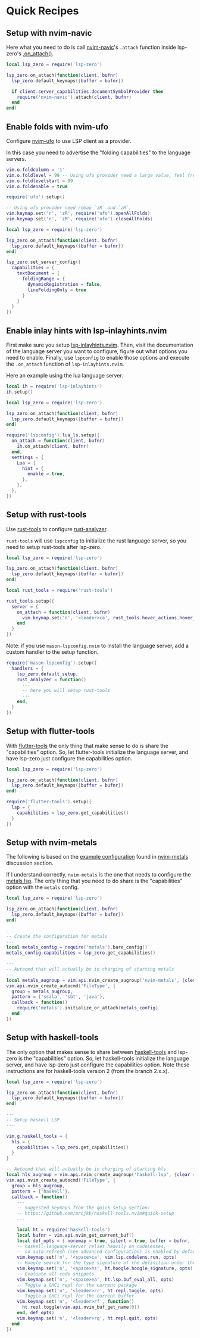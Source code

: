 # Quick Recipes

## Setup with nvim-navic

Here what you need to do is call [nvim-navic](https://github.com/SmiteshP/nvim-navic)'s `.attach` function inside lsp-zero's [.on_attach()](https://github.com/VonHeikemen/lsp-zero.nvim/blob/v3.x/doc/md/api-reference.md#on_attachcallback). 

```lua
local lsp_zero = require('lsp-zero')

lsp_zero.on_attach(function(client, bufnr)
  lsp_zero.default_keymaps({buffer = bufnr})

  if client.server_capabilities.documentSymbolProvider then
    require('nvim-navic').attach(client, bufnr)
  end
end)
```

## Enable folds with nvim-ufo

Configure [nvim-ufo](https://github.com/kevinhwang91/nvim-ufo) to use LSP client as a provider.

In this case you need to advertise the "folding capabilities" to the language servers.

```lua
vim.o.foldcolumn = '1'
vim.o.foldlevel = 99 -- Using ufo provider need a large value, feel free to decrease the value
vim.o.foldlevelstart = 99
vim.o.foldenable = true

require('ufo').setup()

-- Using ufo provider need remap `zR` and `zM`.
vim.keymap.set('n', 'zR', require('ufo').openAllFolds)
vim.keymap.set('n', 'zM', require('ufo').closeAllFolds)

local lsp_zero = require('lsp-zero')

lsp_zero.on_attach(function(client, bufnr)
  lsp_zero.default_keymaps({buffer = bufnr})
end)

lsp_zero.set_server_config({
  capabilities = {
    textDocument = {
      foldingRange = {
        dynamicRegistration = false,
        lineFoldingOnly = true
      }
    }
  }
})
```

## Enable inlay hints with lsp-inlayhints.nvim

First make sure you setup [lsp-inlayhints.nvim](https://github.com/lvimuser/lsp-inlayhints.nvim). Then, visit the documentation of the language server you want to configure, figure out what options you need to enable. Finally, use `lspconfig` to enable those options and execute the `.on_attach` function of `lsp-inlayhints.nvim`.

Here an example using the lua language server.

```lua
local ih = require('lsp-inlayhints')
ih.setup()

local lsp_zero = require('lsp-zero')

lsp_zero.on_attach(function(client, bufnr)
  lsp_zero.default_keymaps({buffer = bufnr})
end)

require('lspconfig').lua_ls.setup({
  on_attach = function(client, bufnr)
    ih.on_attach(client, bufnr)
  end,
  settings = {
    Lua = {
      hint = {
        enable = true,
      },
    },
  },
})
```

## Setup with rust-tools

Use [rust-tools](https://github.com/simrat39/rust-tools.nvim) to configure [rust-analyzer](https://github.com/rust-analyzer/rust-analyzer).  

`rust-tools` will use `lspconfig` to initialize the rust language server, so you need to setup rust-tools after lsp-zero.

```lua
local lsp_zero = require('lsp-zero')

lsp_zero.on_attach(function(client, bufnr)
  lsp_zero.default_keymaps({buffer = bufnr})
end)

local rust_tools = require('rust-tools')

rust_tools.setup({
  server = {
    on_attach = function(client, bufnr)
      vim.keymap.set('n', '<leader>ca', rust_tools.hover_actions.hover_actions, {buffer = bufnr})
    end
  }
})
```

Note: if you use `mason-lspconfig.nvim` to install the language server, add a custom handler to the setup function.

```lua
require('mason-lspconfig').setup({
  handlers = {
    lsp_zero.default_setup,
    rust_analyzer = function()
      ---
      -- here you will setup rust-tools
      ---
    end,
  }
})
```

## Setup with flutter-tools

With [flutter-tools](https://github.com/akinsho/flutter-tools.nvim) the only thing that make sense to do is share the "capabilities" option. So, let flutter-tools initialize the language server, and have lsp-zero just configure the capabilities option.

```lua
local lsp_zero = require('lsp-zero')

lsp_zero.on_attach(function(client, bufnr)
  lsp_zero.default_keymaps({buffer = bufnr})
end)

require('flutter-tools').setup({
  lsp = {
    capabilities = lsp_zero.get_capabilities()
  }
})
```

## Setup with nvim-metals

The following is based on the [example configuration](https://github.com/scalameta/nvim-metals/discussions/39) found in [nvim-metals](https://github.com/scalameta/nvim-metals) discussion section.

If I understand correctly, `nvim-metals` is the one that needs to configure the [metals lsp](https://scalameta.org/metals/). The only thing that you need to do share is the "capabilities" option with the `metals` config.

```lua
local lsp_zero = require('lsp-zero')

lsp_zero.on_attach(function(client, bufnr)
  lsp_zero.default_keymaps({buffer = bufnr})
end)

---
-- Create the configuration for metals
---
local metals_config = require('metals').bare_config()
metals_config.capabilities = lsp_zero.get_capabilities()

---
-- Autocmd that will actually be in charging of starting metals
---
local metals_augroup = vim.api.nvim_create_augroup('nvim-metals', {clear = true})
vim.api.nvim_create_autocmd('FileType', {
  group = metals_augroup,
  pattern = {'scala', 'sbt', 'java'},
  callback = function()
    require('metals').initialize_or_attach(metals_config)
  end
})
```

## Setup with haskell-tools

The only option that makes sense to share between [haskell-tools](https://github.com/mrcjkb/haskell-tools.nvim) and lsp-zero is the "capabilities" option. So, let haskell-tools initialize the language server, and have lsp-zero just configure the capabilities option. Note these instructions are for haskell-tools version 2 (from the branch 2.x.x).

```lua
local lsp_zero = require('lsp-zero')

lsp_zero.on_attach(function(client, bufnr)
  lsp_zero.default_keymaps({buffer = bufnr})
end)

---
-- Setup haskell LSP
---

vim.g.haskell_tools = {
  hls = {
    capabilities = lsp_zero.get_capabilities()
  }
}

-- Autocmd that will actually be in charging of starting hls
local hls_augroup = vim.api.nvim_create_augroup('haskell-lsp', {clear = true})
vim.api.nvim_create_autocmd('FileType', {
  group = hls_augroup,
  pattern = {'haskell'},
  callback = function()
    ---
    -- Suggested keymaps from the quick setup section:
    -- https://github.com/mrcjkb/haskell-tools.nvim#quick-setup
    ---

    local ht = require('haskell-tools')
    local bufnr = vim.api.nvim_get_current_buf()
    local def_opts = { noremap = true, silent = true, buffer = bufnr, }
    -- haskell-language-server relies heavily on codeLenses,
    -- so auto-refresh (see advanced configuration) is enabled by default
    vim.keymap.set('n', '<space>ca', vim.lsp.codelens.run, opts)
    -- Hoogle search for the type signature of the definition under the cursor
    vim.keymap.set('n', '<space>hs', ht.hoogle.hoogle_signature, opts)
    -- Evaluate all code snippets
    vim.keymap.set('n', '<space>ea', ht.lsp.buf_eval_all, opts)
    -- Toggle a GHCi repl for the current package
    vim.keymap.set('n', '<leader>rr', ht.repl.toggle, opts)
    -- Toggle a GHCi repl for the current buffer
    vim.keymap.set('n', '<leader>rf', function()
      ht.repl.toggle(vim.api.nvim_buf_get_name(0))
    end, def_opts)
    vim.keymap.set('n', '<leader>rq', ht.repl.quit, opts)
  end
})
```

